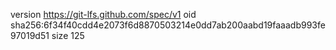 version https://git-lfs.github.com/spec/v1
oid sha256:6f34f40cdd4e2073f6d8870503214e0dd7ab200aabd19faaadb993fe97019d51
size 125
